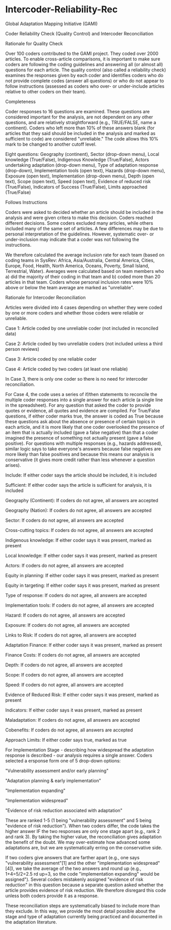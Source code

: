 # Intercoder-Reliability-Rec

Global Adaptation Mapping Initiative (GAMI)

Coder Reliability Check (Quality Control) and Intercoder Reconciliation

Rationale for Quality Check

Over 100 coders contributed to the GAMI project. They coded over 2000 articles. 
To enable cross-article comparisons, it is important to make sure coders are following the coding guidelines and answering all 
(or almost all) questions for each article. The quality control (also called a reliability check) examines the responses given by 
each coder and identifies coders who do not provide complete codes (answer all questions) or who do not appear to follow instructions
(assessed as coders who over- or under-include articles relative to other coders on their team). 

Completeness

Coder responses to 16 questions are examined. These questions are considered important for the analysis, are not dependent
on any other questions, and are relatively straightforward (e.g., TRUE/FALSE, name a continent). Coders who left more than 10% of these 
answers blank (for articles that they said should be included in the analysis and marked as sufficient to code) are considered
"unreliable." The code allows this 10% mark to be changed to another cutoff level. 

Eight questions: Geography (continent), Sector (drop-down menu), Local knowledge (True/False), Indigenous Knowledge (True/False), 
Actors undertaking adaptation (drop-down menu), Type of adaptation response (drop-down), Implementation tools (open text), Hazards
(drop-down menu), Exposure (open text), Implementation (drop-down menu), Depth (open text), Scope (open text), Speed (open text), 
Evidence of reduced risk (True/False), Indicators of Success (True/False), Limits approached (True/False)

Follows Instructions

Coders were asked to decided whether an article should be included in the analysis and were given critera to make this decision. 
Coders reached different decisions. Some coders excluded many articles, while others included many of the same set of articles. A few
differences may be due to personal interpretation of the guidelines. However, systematic over- or under-inclusion may indicate
that a coder was not following the instructions. 

We therefore calculated the average inclusion rate for each team (based on coding teams in SysRev: Africa, Asia/Australia, Central
America, Cities, Europe, Food, Health, North America, Oceans, Poverty, Small Island, Terrestrial, Water). Averages were calculated
based on team members who a) did the majority of their coding in that team and b) coded more than 20 articles in that team. Coders 
whose personal inclusion rates were 10% above or below the team average are marked as "unreliable". 



Rationale for Intercoder Reconciliation 

Articles were divided into 4 cases depending on whether they were coded by one or more coders and whether those coders were reliable
or unreliable. 

Case 1: Article coded by one unreliable coder (not included in reconciled data)

Case 2: Article coded by two unreliable coders (not included unless a third person reviews)

Case 3: Article coded by one reliable coder

Case 4: Article coded by two coders (at least one reliable)

In Case 3, there is only one coder so there is no need for intercoder reconciliation. 

For Case 4, the code uses a series of if/then statements to reconcile the multiple coder responses into a single answer for each article
(a single line in the spreadsheet). For any question that asked the coder to provide quotes or evidence, all quotes and evidence are
compiled. For True/False questions, if either coder marks true, the answer is coded as True because these questions ask about the 
absence or presence of certain topics in each article, and it is more likely that one coder overlooked the presence of an item that is
actually included (gave a false negative) than that a coder imagined the presence of something not actually present (gave a false
positive). For questions with multiple responses (e.g., hazards addressed), similar logic says to take everyone's answers because 
false negatives are more likely than false positives and because this means our analysis is conservative (it gives more credit rather 
than less whenever a question arises).

Include:              If either coder says the article should be included, it is included

Sufficient:           If either coder says the article is sufficient for analysis, it is included

Geography (Continent): If coders do not agree, all answers are accepted

Geography (Nation):   If coders do not agree, all answers are accepted

Sector:               If coders do not agree, all answers are accepted

Cross-cutting topics: If coders do not agree, all answers are accepted

Indigenous knowledge: If either coder says it was present, marked as present

Local knowledge:      If either coder says it was present, marked as present

Actors:               If coders do not agree, all answers are accepted

Equity in planning:   If either coder says it was present, marked as present

Equity in targeting:  If either coder says it was present, marked as present

Type of response:     If coders do not agree, all answers are accepted

Implementation tools: If coders do not agree, all answers are accepted

Hazard:               If coders do not agree, all answers are accepted

Exposure:             If coders do not agree, all answers are accepted

Links to Risk:        If coders do not agree, all answers are accepted

Adaptation Finance:   If either coder says it was present, marked as present

Finance Costs:        If coders do not agree, all answers are accepted

Depth:                If coders do not agree, all answers are accepted

Scope:                If coders do not agree, all answers are accepted

Speed:                If coders do not agree, all answers are accepted

Evidence of Reduced Risk: If either coder says it was present, marked as present

Indicators:           If either coder says it was present, marked as present

Maladaptation:        If coders do not agree, all answers are accepted

Cobenefits:           If coders do not agree, all answers are accepted

Approach Limits:      If either coder says true, marked as true

For Implementation Stage - describing how widespread the adaptation response is described - our analysis requires a single answer. 
Coders selected a ersponse form one of 5 drop-down options: 

"Vulnerability assessment and/or early planning" 

"Adaptation planning & early implementation"

"Implementation expanding"

"Implementation widespread"

"Evidence of risk reduction associated with adaptation" 

These are ranked 1-5 (1 being "vulnerability assessment" and 5 being "evidence of risk reduction"). When two coders differ, the code
takes the higher answer IF the two responses are only one stage apart (e.g., rank 2 and rank 3). By taking the higher value, the
reconciliation gives adaptation the benefit of the doubt. We may over-estimate how advanced some adaptations are, but we are 
systematically erring on the conservative side. 

If two coders give answers that are farther apart (e.g., one says "vulnerability assessment"[1] and the other "implementation 
widespread"[4]), we take the average of the two answers and round up (e.g., 1+4=5/2=2.5 rd up=3, so the code "implementation expanding" 
would be assigned"). Several coders mistakenly assigned "evidence of risk reduction" in this question because a separate question
asked whether the article provides evidence of risk reduction. We therefore disregard this code unless both coders provide it as a
response. 

These reconciliation steps are systematically biased to include more than they exclude. In this way, we provide the most detail 
possible about the stage and type of adaptation currently being practiced and documented in the adaptation literature.
